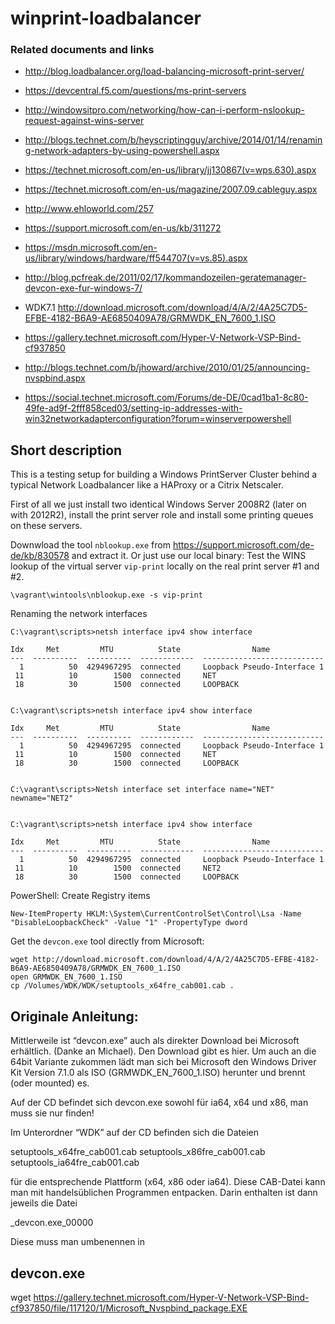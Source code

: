 
# winprint-loadbalancer

### Related documents and links
- http://blog.loadbalancer.org/load-balancing-microsoft-print-server/
- https://devcentral.f5.com/questions/ms-print-servers
- http://windowsitpro.com/networking/how-can-i-perform-nslookup-request-against-wins-server
- http://blogs.technet.com/b/heyscriptingguy/archive/2014/01/14/renaming-network-adapters-by-using-powershell.aspx
- https://technet.microsoft.com/en-us/library/jj130867(v=wps.630).aspx
- https://technet.microsoft.com/en-us/magazine/2007.09.cableguy.aspx
- http://www.ehloworld.com/257
- https://support.microsoft.com/en-us/kb/311272
- https://msdn.microsoft.com/en-us/library/windows/hardware/ff544707(v=vs.85).aspx
- http://blog.pcfreak.de/2011/02/17/kommandozeilen-geratemanager-devcon-exe-fur-windows-7/
- WDK7.1 http://download.microsoft.com/download/4/A/2/4A25C7D5-EFBE-4182-B6A9-AE6850409A78/GRMWDK_EN_7600_1.ISO
- https://gallery.technet.microsoft.com/Hyper-V-Network-VSP-Bind-cf937850

- http://blogs.technet.com/b/jhoward/archive/2010/01/25/announcing-nvspbind.aspx
- https://social.technet.microsoft.com/Forums/de-DE/0cad1ba1-8c80-49fe-ad9f-2fff858ced03/setting-ip-addresses-with-win32networkadapterconfiguration?forum=winserverpowershell




## Short description

This is a testing setup for building a Windows PrintServer Cluster behind a typical Network Loadbalancer like a HAProxy or a Citrix Netscaler.

First of all we just install two identical Windows Server 2008R2 (later on with 2012R2), install the print server role and install some printing queues on these servers.



Downwload the tool `nblookup.exe` from https://support.microsoft.com/de-de/kb/830578 and extract it. Or just use our local binary:
Test the WINS lookup of the virtual server `vip-print` locally on the real print server #1 and #2.
```
\vagrant\wintools\nblookup.exe -s vip-print
```


Renaming the network interfaces
```
C:\vagrant\scripts>netsh interface ipv4 show interface

Idx     Met         MTU          State                Name
---  ----------  ----------  ------------  ---------------------------
  1          50  4294967295  connected     Loopback Pseudo-Interface 1
 11          10        1500  connected     NET
 18          30        1500  connected     LOOPBACK


C:\vagrant\scripts>netsh interface ipv4 show interface

Idx     Met         MTU          State                Name
---  ----------  ----------  ------------  ---------------------------
  1          50  4294967295  connected     Loopback Pseudo-Interface 1
 11          10        1500  connected     NET
 18          30        1500  connected     LOOPBACK


C:\vagrant\scripts>Netsh interface set interface name="NET" newname="NET2"


C:\vagrant\scripts>netsh interface ipv4 show interface

Idx     Met         MTU          State                Name
---  ----------  ----------  ------------  ---------------------------
  1          50  4294967295  connected     Loopback Pseudo-Interface 1
 11          10        1500  connected     NET2
 18          30        1500  connected     LOOPBACK
```


PowerShell: Create Registry items
```
New-ItemProperty HKLM:\System\CurrentControlSet\Control\Lsa -Name "DisableLoopbackCheck" -Value "1" -PropertyType dword
```


Get the `devcon.exe` tool directly from Microsoft:
```
wget http://download.microsoft.com/download/4/A/2/4A25C7D5-EFBE-4182-B6A9-AE6850409A78/GRMWDK_EN_7600_1.ISO
open GRMWDK_EN_7600_1.ISO
cp /Volumes/WDK/WDK/setuptools_x64fre_cab001.cab .
```

Originale Anleitung:
---
Mittlerweile ist “devcon.exe” auch als direkter Download bei Microsoft erhältlich. (Danke an Michael). Den Download gibt es hier.
Um auch an die 64bit Variante zukommen lädt man sich bei Microsoft den Windows Driver Kit Version 7.1.0 als ISO (GRMWDK_EN_7600_1.ISO) herunter und brennt (oder mounted) es.

Auf der CD befindet sich devcon.exe sowohl für ia64, x64 und x86, man muss sie nur finden!

Im Unterordner “WDK” auf der CD befinden sich die Dateien

setuptools_x64fre_cab001.cab
setuptools_x86fre_cab001.cab
setuptools_ia64fre_cab001.cab

für die entsprechende Plattform (x64, x86 oder ia64). Diese CAB-Datei kann man mit handelsüblichen Programmen entpacken. Darin enthalten ist dann jeweils die Datei

_devcon.exe_00000

Diese muss man umbenennen in

devcon.exe
---
wget https://gallery.technet.microsoft.com/Hyper-V-Network-VSP-Bind-cf937850/file/117120/1/Microsoft_Nvspbind_package.EXE



